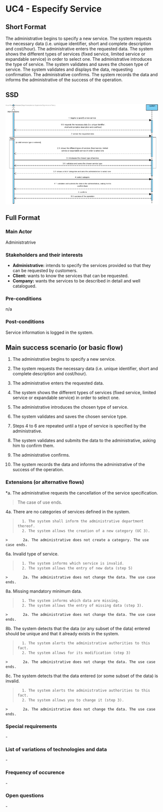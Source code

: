 # UC4 -  Especify Service

## Short Format

The administrative begins to specify a new service. The system requests the necessary data (i.e. unique identifier, short and complete description and cost/hour). The administrative enters the requested data. The system shows the different types of services (fixed service, limited service or expandable service) in order to select one. The administrative introduces the type of service. The system validates and saves the chosen type of service. The system validates and displays the data, requesting confirmation. The administrative confirms. The system records the data and informs the administrative of the success of the operation.


## SSD
![SSD_UC4.jpg](SSD_UC4.jpg)

## Full Format

### Main Actor

Administratrive

### Stakeholders and their interests
* **Administrative:** intends to specify the services provided so that they can be requested by customers.
* **Client:** wants to know the services that can be requested.
* **Company:** wants the services to be described in detail and well catalogued.


### Pre-conditions
n/a

### Post-conditions
Service information is logged in the system.

## Main success scenario (or basic flow)

1. The administrative  begins to specify a new service.

2. The system requests the necessary data (i.e. unique identifier, short and complete description and cost/hour).

3. The administrative  enters the requested data.

4. The system shows the different types of services (fixed service, limited service or expandable service) in order to select one.

5. The administrative  introduces the chosen type of service.

6. The system validates and saves the chosen service type.

7. Steps 4 to 6 are repeated until a type of service is specified by the administrative.
 
8. The system validates and submits the data to the administrative, asking him to confirm them.

9. The administrative confirms.

10. The system records the data and informs the administrative of the success of the operation.

### Extensions (or alternative flows)

*a. The administrative requests the cancellation of the service specification.

> The case of use ends.

4a. There are no categories of services defined in the system.
>       1. The system shall inform the administrative department thereof.
>       2. The system allows the creation of a new category (UC 3).
>
	>       2a. The administrative does not create a category. The use case ends.

6a. Invalid type of service.
>       1. The system informs which service is invalid.
>       2. The system allows the entry of new data (step 5)
>
	>       2a. The administrative does not change the data. The use case ends.

	
8a. Missing mandatory minimum data.
>       1. The system informs which data are missing.
>       2. The system allows the entry of missing data (step 3).
>
	>       2a. The administrative does not change the data. The use case ends.


8b. The system detects that the data (or any subset of the data) entered should be unique and that it already exists in the system.
>       1. The system alerts the administrative authorities to this fact.
>       2. The system allows for its modification (step 3)
>
	>       2a. The administrative does not change the data. The use case ends.

8c. The system detects that the data entered (or some subset of the data) is invalid.
>       1. The system alerts the administrative authorities to this fact. 
>       2. The system allows you to change it (step 3).
> 
	>       2a. The administrative does not change the data. The use case ends. 

### Special requirements
\-

### List of variations of technologies and data
\-

### Frequency of occurence
\-

### Open questions
\-
